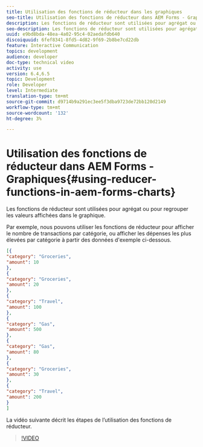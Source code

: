 ```yaml
---
title: Utilisation des fonctions de réducteur dans les graphiques
seo-title: Utilisation des fonctions de réducteur dans AEM Forms - Graphiques
description: Les fonctions de réducteur sont utilisées pour agrégat ou pour regrouper les valeurs affichées dans le graphique. La vidéo suivante décrit les étapes de l'utilisation des fonctions de réducteur.
seo-description: Les fonctions de réducteur sont utilisées pour agrégat ou pour regrouper les valeurs affichées dans le graphique. La vidéo suivante décrit les étapes de l'utilisation des fonctions de réducteur.
uuid: e9bd8bda-48ea-4a02-95c4-02aedafdb640
discoiquuid: 6fef8341-8fd5-4d82-9f69-2b8be7cd22db
feature: Interactive Communication
topics: development
audience: developer
doc-type: technical video
activity: use
version: 6.4,6.5
topic: Development
role: Developer
level: Intermediate
translation-type: tm+mt
source-git-commit: d9714b9a291ec3ee5f3dba9723de72bb120d2149
workflow-type: tm+mt
source-wordcount: '132'
ht-degree: 3%

---
```



# Utilisation des fonctions de réducteur dans AEM Forms - Graphiques{#using-reducer-functions-in-aem-forms-charts}

Les fonctions de réducteur sont utilisées pour agrégat ou pour regrouper les valeurs affichées dans le graphique.


Par exemple, nous pouvons utiliser les fonctions de réducteur pour afficher le nombre de transactions par catégorie, ou afficher les dépenses les plus élevées par catégorie à partir des données d&#39;exemple ci-dessous.

```json
[{
"category": "Groceries",
"amount": 10
},
{
"category": "Groceries",
"amount": 20
},
{
"category": "Travel",
"amount": 100
},
{
"category": "Gas",
"amount": 500
},
{
"category": "Gas",
"amount": 80
},
{
"category": "Groceries",
"amount": 30
},
{
"category": "Travel",
"amount": 200
}
]
```

La vidéo suivante décrit les étapes de l’utilisation des fonctions de réducteur.

>[!VIDEO](https://video.tv.adobe.com/v/21368/?quality=9&learn=on)

